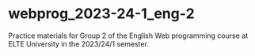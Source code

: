 # webprog_2023-24-1_eng-2
Practice materials for Group 2 of the English Web programming course at ELTE University in the 2023/24/1 semester.

